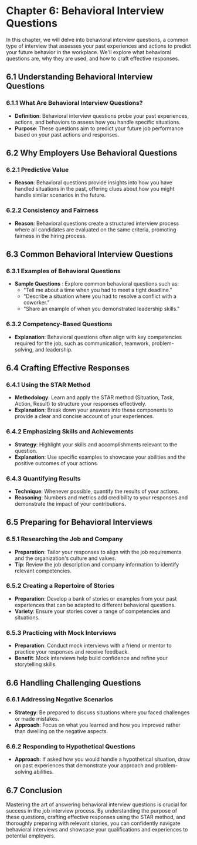 Chapter 6: Behavioral Interview Questions
=========================================

In this chapter, we will delve into behavioral interview questions, a common type of interview that assesses your past experiences and actions to predict your future behavior in the workplace. We'll explore what behavioral questions are, why they are used, and how to craft effective responses.

6.1 **Understanding Behavioral Interview Questions**
----------------------------------------------------

### 6.1.1 **What Are Behavioral Interview Questions?**

* **Definition**: Behavioral interview questions probe your past experiences, actions, and behaviors to assess how you handle specific situations.
* **Purpose**: These questions aim to predict your future job performance based on your past actions and responses.

6.2 **Why Employers Use Behavioral Questions**
----------------------------------------------

### 6.2.1 **Predictive Value**

* **Reason**: Behavioral questions provide insights into how you have handled situations in the past, offering clues about how you might handle similar scenarios in the future.

### 6.2.2 **Consistency and Fairness**

* **Reason**: Behavioral questions create a structured interview process where all candidates are evaluated on the same criteria, promoting fairness in the hiring process.

6.3 **Common Behavioral Interview Questions**
---------------------------------------------

### 6.3.1 **Examples of Behavioral Questions**

* **Sample Questions** : Explore common behavioral questions such as:
  * "Tell me about a time when you had to meet a tight deadline."
  * "Describe a situation where you had to resolve a conflict with a coworker."
  * "Share an example of when you demonstrated leadership skills."

### 6.3.2 **Competency-Based Questions**

* **Explanation**: Behavioral questions often align with key competencies required for the job, such as communication, teamwork, problem-solving, and leadership.

6.4 **Crafting Effective Responses**
------------------------------------

### 6.4.1 **Using the STAR Method**

* **Methodology**: Learn and apply the STAR method (Situation, Task, Action, Result) to structure your responses effectively.
* **Explanation**: Break down your answers into these components to provide a clear and concise account of your experiences.

### 6.4.2 **Emphasizing Skills and Achievements**

* **Strategy**: Highlight your skills and accomplishments relevant to the question.
* **Explanation**: Use specific examples to showcase your abilities and the positive outcomes of your actions.

### 6.4.3 **Quantifying Results**

* **Technique**: Whenever possible, quantify the results of your actions.
* **Reasoning**: Numbers and metrics add credibility to your responses and demonstrate the impact of your contributions.

6.5 **Preparing for Behavioral Interviews**
-------------------------------------------

### 6.5.1 **Researching the Job and Company**

* **Preparation**: Tailor your responses to align with the job requirements and the organization's culture and values.
* **Tip**: Review the job description and company information to identify relevant competencies.

### 6.5.2 **Creating a Repertoire of Stories**

* **Preparation**: Develop a bank of stories or examples from your past experiences that can be adapted to different behavioral questions.
* **Variety**: Ensure your stories cover a range of competencies and situations.

### 6.5.3 **Practicing with Mock Interviews**

* **Preparation**: Conduct mock interviews with a friend or mentor to practice your responses and receive feedback.
* **Benefit**: Mock interviews help build confidence and refine your storytelling skills.

6.6 **Handling Challenging Questions**
--------------------------------------

### 6.6.1 **Addressing Negative Scenarios**

* **Strategy**: Be prepared to discuss situations where you faced challenges or made mistakes.
* **Approach**: Focus on what you learned and how you improved rather than dwelling on the negative aspects.

### 6.6.2 **Responding to Hypothetical Questions**

* **Approach**: If asked how you would handle a hypothetical situation, draw on past experiences that demonstrate your approach and problem-solving abilities.

6.7 **Conclusion**
------------------

Mastering the art of answering behavioral interview questions is crucial for success in the job interview process. By understanding the purpose of these questions, crafting effective responses using the STAR method, and thoroughly preparing with relevant stories, you can confidently navigate behavioral interviews and showcase your qualifications and experiences to potential employers.
